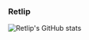 ### Retlip

![Retlip's GitHub stats](https://github-readme-stats.vercel.app/api?username=anuraghazra&show_icons=true&theme=radical)
